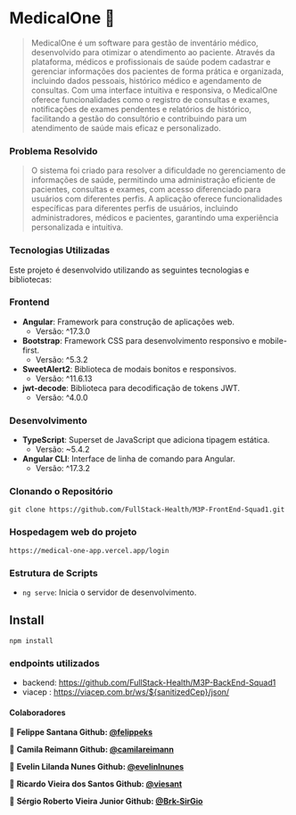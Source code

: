 # MedicalOne 👋


> MedicalOne é um software para gestão de inventário médico, desenvolvido para otimizar o atendimento ao paciente. Através da plataforma, médicos e profissionais de saúde podem cadastrar e gerenciar informações dos pacientes de forma prática e organizada, incluindo dados pessoais, histórico médico e agendamento de consultas. Com uma interface intuitiva e responsiva, o MedicalOne oferece funcionalidades como o registro de consultas e exames, notificações de exames pendentes e relatórios de histórico, facilitando a gestão do consultório e contribuindo para um atendimento de saúde mais eficaz e personalizado.

### Problema Resolvido
>O sistema foi criado para resolver a dificuldade no gerenciamento de informações de saúde, permitindo uma administração eficiente de pacientes, consultas e exames, com acesso diferenciado para usuários com diferentes perfis. A aplicação oferece funcionalidades específicas para diferentes perfis de usuários, incluindo administradores, médicos e pacientes, garantindo uma experiência personalizada e intuitiva.


### Tecnologias Utilizadas

Este projeto é desenvolvido utilizando as seguintes tecnologias e bibliotecas:

### Frontend
- **Angular**: Framework para construção de aplicações web.
  - Versão: ^17.3.0
- **Bootstrap**: Framework CSS para desenvolvimento responsivo e mobile-first.
  - Versão: ^5.3.2
- **SweetAlert2**: Biblioteca de modais bonitos e responsivos.
  - Versão: ^11.6.13
- **jwt-decode**: Biblioteca para decodificação de tokens JWT.
  - Versão: ^4.0.0

### Desenvolvimento
- **TypeScript**: Superset de JavaScript que adiciona tipagem estática.
  - Versão: ~5.4.2
- **Angular CLI**: Interface de linha de comando para Angular.
  - Versão: ^17.3.2

### Clonando o Repositório
```
git clone https://github.com/FullStack-Health/M3P-FrontEnd-Squad1.git
```
### Hospedagem web do projeto
```
https://medical-one-app.vercel.app/login
```
### Estrutura de Scripts
- `ng serve`: Inicia o servidor de desenvolvimento.

## Install

```
npm install
```
### endpoints utilizados
* backend: https://github.com/FullStack-Health/M3P-BackEnd-Squad1
* viacep : https://viacep.com.br/ws/${sanitizedCep}/json/

#### Colaboradores
👤 **Felippe Santana  Github: [@felippeks](https://github.com/felippeks)**

👤 **Camila Reimann  Github: [@camilareimann](https://github.com/camilareimann)**

👤 **Evelin Lilanda Nunes  Github: [@evelinlnunes](https://github.com/evelinlnunes)**

👤 **Ricardo Vieira dos Santos  Github: [@viesant](https://github.com/viesant)**

👤 **Sérgio Roberto Vieira Junior  Github: [@Brk-SirGio](https://github.com/Brk-SirGio)**

